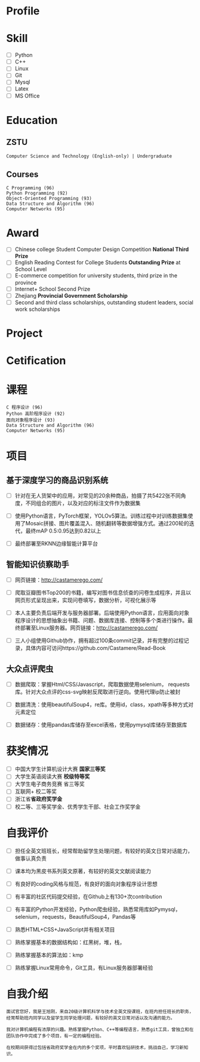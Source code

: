 # Profile

# Skill

+ [ ] Python
+ [ ] C++
+ [ ] Linux
+ [ ] Git
+ [ ] Mysql
+ [ ] Latex
+ [ ] MS Office

# Education

## ZSTU

    Computer Science and Technology (English-only) | Undergraduate

## Courses

    C Programming (96)
    Python Programming (92)
    Object-Oriented Programming (93)
    Data Structure and Algorithm (96)
    Computer Networks (95)
    

# Award

+ [ ] Chinese college Student Computer Design Competition <b>National Third Prize</b>
+ [ ] English Reading Contest for College Students <b>Outstanding Prize</b> at School Level
+ [ ] E-commerce competition for university students, third prize in the province
+ [ ] Internet+ School Second Prize
+ [ ] Zhejiang <b>Provincial Government Scholarship</b>
+ [ ] Second and third class scholarships, outstanding student leaders, social work scholarships

# Project

# Cetification  



# 课程

    C 程序设计 (96)
    Python 高阶程序设计 (92)
    面向对象程序设计 (93)
    Data Structure and Algorithm (96)
    Computer Networks (95)


# 项目

## 基于深度学习的商品识别系统

+ [ ] 针对在无人货架中的应用，对常见的20余种商品，拍摄了共5422张不同角度，不同组合的图片，以及对应的标注文件作为数据集

+ [ ] 使用Python语言，PyTorch框架，YOLOv5算法。训练过程中对训练数据集使用了Mosaic拼接、图片覆盖混入、随机翻转等数据增强方式。通过200轮的迭代，最终mAP 0.5:0.95达到0.82以上

+ [ ] 最终部署至RKNN边缘智能计算平台

## 智能知识侦察助手

+ [ ] 网页链接：http://castamerego.com/

+ [ ] 爬取豆瓣图书Top200的书籍，编写对图书信息侦查的问卷生成程序，并且以网页形式呈现出来，实现问卷填写，数据分析，可视化展示等

+ [ ] 本人主要负责后端开发与服务器部署。后端使用Python语言，应用面向对象程序设计的思想抽象出书籍、问题、数据库连接、控制等多个类进行操作。最终部署至Linux服务器。网页链接：http://castamerego.com/

<!-- 本人主要负责\textbf{后端开发}与\textbf{服务器部署}。后端使用Python语言，应用面向对象程序设计的思想抽象出书籍、问题、数据库连接、控制等多个类进行操作。最终部署至Linux服务器。网页链接：\href{http://castamerego.com/}{\textbf{\emph{castamerego.com}}} -->

+ [ ] 三人小组使用Github协作，拥有超过100条commit记录，并有完整的过程记录，具体内容可访问https://github.com/Castamere/Read-Book

<!-- 三人小组使用Github，拥有\textbf{超过100条}commit记录，并有完整的过程记录，具体内容可访问\href{https://github.com/Castamere/Read-Book}{\textbf{\emph{github.com/Castamere/Read-Book}}}查看 -->

## 大众点评爬虫

+ [ ] 数据爬取：掌握Html/CSS/Javascript，爬取数据使用selenium， requests库。针对大众点评的css-svg映射反爬取进行逆向。使用代理ip防止被封

+ [ ] 数据清洗：使用beautifulSoup4，re库。使用id，class，xpath等多种方式对元素定位

+ [ ] 数据储存：使用pandas库储存至excel表格，使用pymysql库储存至数据库

# 获奖情况

+ [ ] 中国大学生计算机设计大赛 <b>国家三等奖</b>
+ [ ] 大学生英语阅读大赛 <b>校级特等奖</b>
+ [ ] 大学生电子商务竞赛 省三等奖
+ [ ] 互联网+ 校二等奖
+ [ ] 浙江省<b>省政府奖学金</b>
+ [ ] 校二等、三等奖学金、优秀学生干部、社会工作奖学金

# 自我评价

+ [ ] 担任全英文班班长，经常帮助留学生处理问题，有较好的英文日常对话能力，做事认真负责
+ [ ] 课本均为黑皮书系列英文原著，有较好的英文文献阅读能力
+ [ ] 有良好的coding风格与规范，有良好的面向对象程序设计思想
+ [ ] 有丰富的社区代码提交经验，在Github上有130+次contribution
+ [ ] 有丰富的Python开发经验，Python爬虫经验，熟悉常用库如Pymysql，selenium，requests，BeautifulSoup4，Pandas等
+ [ ] 熟悉HTML+CSS+JavaScript并有相关项目
+ [ ] 熟练掌握基本的数据结构如：红黑树，堆，栈，
+ [ ] 熟练掌握基本的算法如：kmp
+ [ ] 熟练掌握Linux常用命令，Git工具，有Linux服务器部署经验


# 自我介绍

    面试官您好，我是王旭刚，来自20级计算机科学与技术全英文授课班，在班内担任班长的职务，经常帮助班内同学以及留学生同学处理问题，有较好的英文日常对话以及沟通的能力。

    我对计算机编程有浓厚的兴趣。熟练掌握Python、C++等编程语言，熟悉git工具，曾独立和在团队协作中完成了多个项目，有一定的编程经验。
    
    在校期间获得过包括省政府奖学金在内的多个奖项，平时喜欢钻研技术，挑战自己，学习新知识。